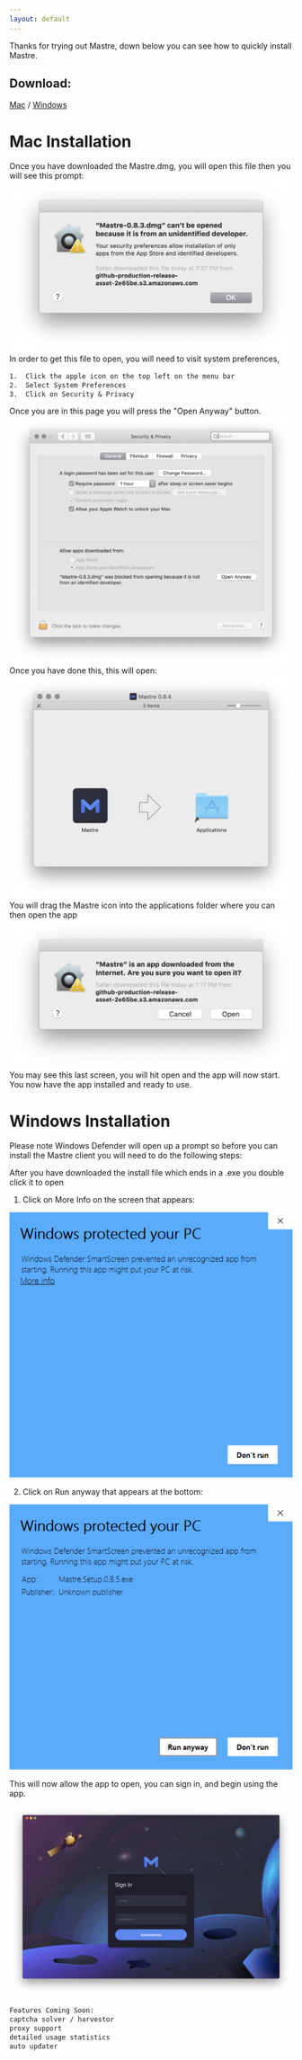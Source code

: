 ```yaml
---
layout: default
---
```


Thanks for trying out Mastre, down below you can see how to quickly install Mastre.

## Download:
[Mac](https://github.com/mastre-io/mastre-releases/releases/download/0.8.4/Mastre-0.8.4.dmg) / 
[Windows](https://github.com/mastre-io/mastre-releases/releases/download/0.8.4/Mastre.Setup.0.8.5.exe) 

# Mac Installation

Once you have downloaded the Mastre.dmg, you will open this file then you will see this prompt:
![dev](https://raw.githubusercontent.com/mastre-io/mastre-setup/master/assets/images/developer.png)
In order to get this file to open, you will need to visit system preferences,
```
1.  Click the apple icon on the top left on the menu bar
2.  Select System Preferences
3.  Click on Security & Privacy
```
Once you are in this page you will press the "Open Anyway" button.
![security](https://raw.githubusercontent.com/mastre-io/mastre-setup/master/assets/images/s&p.png)
Once you have done this, this will open:
![security](https://raw.githubusercontent.com/mastre-io/mastre-setup/master/assets/images/setupdrag.png)
You will drag the Mastre icon into the applications folder where you can then open the app
![open](https://raw.githubusercontent.com/mastre-io/mastre-setup/master/assets/images/open.png)
You may see this last screen, you will hit open and the app will now start. You now have the app installed and ready to use.


# Windows Installation

Please note Windows Defender will open up a prompt so before you can install the Mastre client you will need to do the following steps:

After you have downloaded the install file which ends in a .exe you double click it to open

1) Click on More Info on the screen that appears:

![WD1](https://raw.githubusercontent.com/mastre-io/mastre-setup/master/assets/images/WDSmartScreen01.png)

2) Click on Run anyway that appears at the bottom:

![WD2](https://raw.githubusercontent.com/mastre-io/mastre-setup/master/assets/images/WDSmartScreen02.png)

This will now allow the app to open, you can sign in, and begin using the app.

![loginpage](https://raw.githubusercontent.com/mastre-io/mastre-setup/master/assets/images/mastrelogin.png)

```
Features Coming Soon:
captcha solver / harvestor
proxy support
detailed usage statistics
auto updater
```
